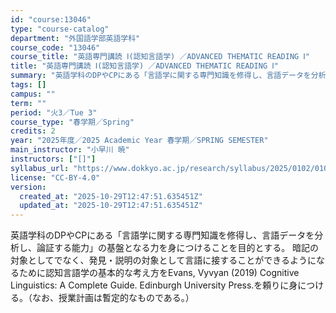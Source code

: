 ```yaml
---
id: "course:13046"
type: "course-catalog"
department: "外国語学部英語学科"
course_code: "13046"
course_title: "英語専門講読 Ⅰ(認知言語学) ／ADVANCED THEMATIC READING Ⅰ"
title: "英語専門講読 Ⅰ(認知言語学) ／ADVANCED THEMATIC READING Ⅰ"
summary: "英語学科のDPやCPにある「言語学に関する専門知識を修得し、言語データを分析し、論証する能力」の基盤となる力を身につけることを目的とする。 暗記の対象としてでなく、発見・説明の対象として言語に接することができるようになるために認知言語学の基…"
tags: []
campus: ""
term: ""
period: "火3／Tue 3"
course_type: "春学期／Spring"
credits: 2
year: "2025年度／2025 Academic Year 春学期／SPRING SEMESTER"
main_instructor: "小早川 暁"
instructors: ["[]"]
syllabus_url: "https://www.dokkyo.ac.jp/research/syllabus/2025/0102/0102_13046_ja_JP.html"
license: "CC-BY-4.0"
version:
  created_at: "2025-10-29T12:47:51.635451Z"
  updated_at: "2025-10-29T12:47:51.635451Z"
---
```

英語学科のDPやCPにある「言語学に関する専門知識を修得し、言語データを分析し、論証する能力」の基盤となる力を身につけることを目的とする。 暗記の対象としてでなく、発見・説明の対象として言語に接することができるようになるために認知言語学の基本的な考え方をEvans, Vyvyan (2019) Cognitive Linguistics: A Complete Guide. Edinburgh University Press.を頼りに身につける。（なお、授業計画は暫定的なものである。）
